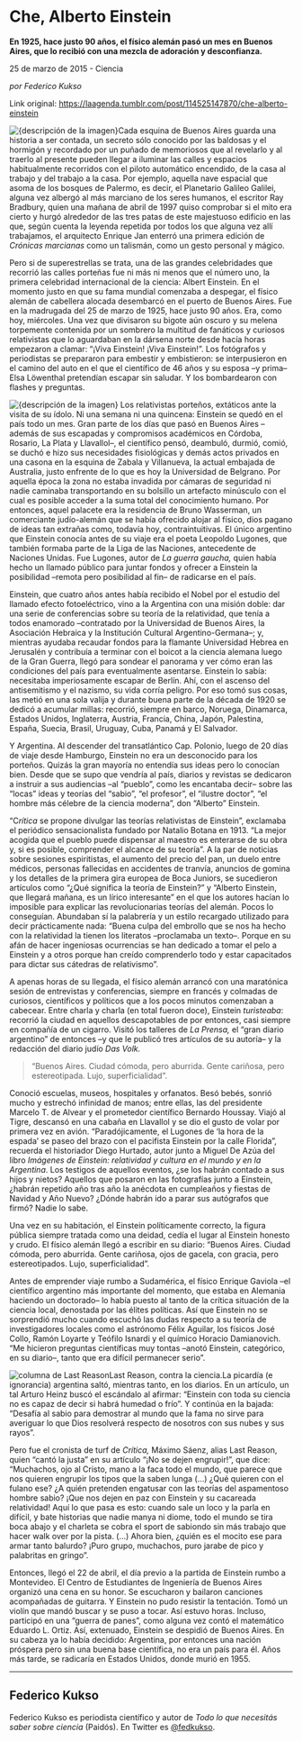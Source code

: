 # Che, Alberto Einstein

**En 1925, hace justo 90 años, el físico alemán pasó un mes en Buenos Aires, que lo recibió con una mezcla de adoración y desconfianza.**

25 de marzo de 2015 - Ciencia

_por Federico Kukso_

Link original: https://laagenda.tumblr.com/post/114525147870/che-alberto-einstein

![{descripción de la imagen}](https://64.media.tumblr.com/4668328cbcbb75b52a61af70d9f9a9f8/tumblr_inline_pjzp8qV3hM1t6q87u_500.jpg)Cada esquina de Buenos Aires guarda una historia a ser contada, un secreto sólo conocido por las baldosas y el hormigón y recordado por un puñado de memoriosos que al revelarlo y al traerlo al presente pueden llegar a iluminar las calles y espacios habitualmente recorridos con el piloto automático encendido, de la casa al trabajo y del trabajo a la casa. Por ejemplo, aquella nave espacial que asoma de los bosques de Palermo, es decir, el Planetario Galileo Galilei, alguna vez albergó al más marciano de los seres humanos, el escritor Ray Bradbury, quien una mañana de abril de 1997 quiso comprobar si el mito era cierto y hurgó alrededor de las tres patas de este majestuoso edificio en las que, según cuenta la leyenda repetida por todos los que alguna vez allí trabajamos, el arquitecto Enrique Jan enterró una primera edición de *Crónicas marcianas* como un talismán, como un gesto personal y mágico.  


Pero si de superestrellas se trata, una de las grandes celebridades que recorrió las calles porteñas fue ni más ni menos que el número uno, la primera celebridad internacional de la ciencia: Albert Einstein. En el momento justo en que su fama mundial comenzaba a despegar, el físico alemán de cabellera alocada desembarcó en el puerto de Buenos Aires. Fue en la madrugada del 25 de marzo de 1925, hace justo 90 años. Era, como hoy, miércoles. Una vez que divisaron su bigote aún oscuro y su melena torpemente contenida por un sombrero la multitud de fanáticos y curiosos relativistas que lo aguardaban en la dársena norte desde hacía horas empezaron a clamar: “¡Viva Einstein! ¡Viva Einstein!”. Los fotógrafos y periodistas se prepararon para embestir y embistieron: se interpusieron en el camino del auto en el que el científico de 46 años y su esposa –y prima– Elsa Löwenthal pretendían escapar sin saludar. Y los bombardearon con flashes y preguntas. 

![{descripción de la imagen}](https://64.media.tumblr.com/4668328cbcbb75b52a61af70d9f9a9f8/tumblr_inline_pjzp8qV3hM1t6q87u_500.jpg) Los relativistas porteños, extáticos ante la visita de su ídolo. Ni una semana ni una quincena: Einstein se quedó en el país todo un mes. Gran parte de los días que pasó en Buenos Aires –además de sus escapadas y compromisos académicos en Córdoba, Rosario, La Plata y Llavallol–, el científico pensó, deambuló, durmió, comió, se duchó e hizo sus necesidades fisiológicas y demás actos privados en una casona en la esquina de Zabala y Villanueva, la actual embajada de Australia, justo enfrente de lo que es hoy la Universidad de Belgrano. Por aquella época la zona no estaba invadida por cámaras de seguridad ni nadie caminaba transportando en su bolsillo un artefacto minúsculo con el cual es posible acceder a la suma total del conocimiento humano. Por entonces, aquel palacete era la residencia de Bruno Wasserman, un comerciante judío-alemán que se había ofrecido alojar al físico, dios pagano de ideas tan extrañas como, todavía hoy, contraintuitivas. El único argentino que Einstein conocía antes de su viaje era el poeta Leopoldo Lugones, que también formaba parte de la Liga de las Naciones, antecedente de Naciones Unidas. Fue Lugones, autor de *La guerra gaucha,* quien había hecho un llamado público para juntar fondos y ofrecer a Einstein la posibilidad –remota pero posibilidad al fin– de radicarse en el país.

Einstein, que cuatro años antes había recibido el Nobel por el estudio del llamado efecto fotoeléctrico, vino a la Argentina con una misión doble: dar una serie de conferencias sobre su teoría de la relatividad, que tenía a todos enamorado –contratado por la Universidad de Buenos Aires, la Asociación Hebraica y la Institución Cultural Argentino-Germana–; y, mientras ayudaba recaudar fondos para la flamante Universidad Hebrea en Jerusalén y contribuía a terminar con el boicot a la ciencia alemana luego de la Gran Guerra, llegó para sondear el panorama y ver cómo eran las condiciones del país para eventualmente asentarse. Einstein lo sabía: necesitaba imperiosamente escapar de Berlín. Ahí, con el ascenso del antisemitismo y el nazismo, su vida corría peligro. Por eso tomó sus cosas, las metió en una sola valija y durante buena parte de la década de 1920 se dedicó a acumular millas: recorrió, siempre en barco, Noruega, Dinamarca, Estados Unidos, Inglaterra, Austria, Francia, China, Japón, Palestina, España, Suecia, Brasil, Uruguay, Cuba, Panamá y El Salvador. 

Y Argentina. Al descender del transatlántico Cap. Polonio, luego de 20 días de viaje desde Hamburgo, Einstein no era un desconocido para los porteños. Quizás la gran mayoría no entendía sus ideas pero lo conocían bien. Desde que se supo que vendría al país, diarios y revistas se dedicaron a instruir a sus audiencias –al “pueblo”, como les encantaba decir– sobre las “locas” ideas y teorías del “sabio”, “el profesor”, el “ilustre doctor”, “el hombre más célebre de la ciencia moderna”, don “Alberto” Einstein. 

“C*rítica* se propone divulgar las teorías relativistas de Einstein”, exclamaba el periódico sensacionalista fundado por Natalio Botana en 1913. “La mejor acogida que el pueblo puede dispensar al maestro es enterarse de su obra y, si es posible, comprender el alcance de su teoría”. A la par de noticias sobre sesiones espiritistas, el aumento del precio del pan, un duelo entre médicos, personas fallecidas en accidentes de tranvía, anuncios de gomina y los detalles de la primera gira europea de Boca Juniors, se sucedieron artículos como “¿Qué significa la teoría de Einstein?” y “Alberto Einstein, que llegará mañana, es un lírico interesante” en el que los autores hacían lo imposible para explicar las revolucionarias teorías del alemán. Pocos lo conseguían. Abundaban sí la palabrería y un estilo recargado utilizado para decir prácticamente nada: “Buena culpa del embrollo que se nos ha hecho con la relatividad la tienen los literatos –proclamaba un texto–. Porque en su afán de hacer ingeniosas ocurrencias se han dedicado a tomar el pelo a Einstein y a otros porque han creído comprenderlo todo y estar capacitados para dictar sus cátedras de relativismo”.

A apenas horas de su llegada, el físico alemán arrancó con una maratónica sesión de entrevistas y conferencias, siempre en francés y colmadas de curiosos, científicos y políticos que a los pocos minutos comenzaban a cabecear. Entre charla y charla (en total fueron doce), Einstein *turisteaba*: recorrió la ciudad en aquellos descapotables de por entonces, casi siempre en compañía de un cigarro. Visitó los talleres de *La Prensa,* el “gran diario argentino” de entonces –y que le publicó tres artículos de su autoría– y la redacción del diario judío *Das Volk.*


> “Buenos Aires. Ciudad cómoda, pero aburrida. Gente cariñosa, pero estereotipada. Lujo, superficialidad”.
> 
> 

Conoció escuelas, museos, hospitales y orfanatos. Besó bebés, sonrió mucho y estrechó infinidad de manos; entre ellas, las del presidente Marcelo T. de Alvear y el prometedor científico Bernardo Houssay. Viajó al Tigre, descansó en una cabaña en Llavallol y se dio el gusto de volar por primera vez en avión. “Paradójicamente, el Lugones de ‘la hora de la espada’ se paseo del brazo con el pacifista Einstein por la calle Florida”, recuerda el historiador Diego Hurtado, autor junto a Miguel De Azúa del libro *Imágenes de Einstein: relatividad y cultura en el mundo y en la Argentina*. Los testigos de aquellos eventos, ¿se los habrán contado a sus hijos y nietos? Aquellos que posaron en las fotografías junto a Einstein, ¿habrán repetido año tras año la anécdota en cumpleaños y fiestas de Navidad y Año Nuevo? ¿Dónde habrán ido a parar sus autógrafos que firmó? Nadie lo sabe.

Una vez en su habitación, el Einstein políticamente correcto, la figura pública siempre tratada como una deidad, cedía el lugar al Einstein honesto y crudo. El físico alemán llegó a escribir en su diario: “Buenos Aires. Ciudad cómoda, pero aburrida. Gente cariñosa, ojos de gacela, con gracia, pero estereotipados. Lujo, superficialidad”. 

Antes de emprender viaje rumbo a Sudamérica, el físico Enrique Gaviola –el científico argentino más importante del momento, que estaba en Alemania haciendo un doctorado– lo había puesto al tanto de la crítica situación de la ciencia local, denostada por las élites políticas. Así que Einstein no se sorprendió mucho cuando escuchó las dudas respecto a su teoría de investigadores locales como el astrónomo Félix Aguilar, los físicos José Collo, Ramón Loyarte y Teófilo Isnardi y el químico Horacio Damianovich. “Me hicieron preguntas científicas muy tontas –anotó Einstein, categórico, en su diario–, tanto que era difícil permanecer serio”.

![columna de Last Reason](https://64.media.tumblr.com/d083e8a144b64882d5ad5a11f3700fc6/tumblr_inline_pjzp8rZli51t6q87u_250.jpg)Last Reason, contra la ciencia.La picardía (e ignorancia) argentina saltó, mientras tanto, en los diarios. En un artículo, un tal Arturo Heinz buscó el escándalo al afirmar: “Einstein con toda su ciencia no es capaz de decir si habrá humedad o frío”. Y continúa en la bajada: “Desafía al sabio para demostrar al mundo que la fama no sirve para averiguar lo que Dios resolverá respecto de nosotros con sus nubes y sus rayos”.

Pero fue el cronista de turf de *Crítica,* Máximo Sáenz, alias Last Reason, quien “cantó la justa” en su artículo “¡No se dejen engrupir!”, que dice: “Muchachos, ojo al Cristo, mano a la faca todo el mundo, que parece que nos quieren engrupir los tipos que la saben lunga (…) ¿Qué quieren con el fulano ese? ¿A quién pretenden engatusar con las teorías del aspamentoso hombre sabio? ¡Que nos dejen en paz con Einstein y su cacareada relatividad! Aquí lo que pasa es esto: cuando sale un loco y la parla en difícil, y bate historias que nadie manya ni diome, todo el mundo se tira boca abajo y el charleta se cobra el sport de sabiondo sin más trabajo que hacer walk over por la pista. (…) Ahora bien, ¿quién es el mocito ese para armar tanto balurdo? ¡Puro grupo, muchachos, puro jarabe de pico y palabritas en gringo”.

Entonces, llegó el 22 de abril, el día previo a la partida de Einstein rumbo a Montevideo. El Centro de Estudiantes de Ingeniería de Buenos Aires organizó una cena en su honor. Se escucharon y bailaron canciones acompañadas de guitarra. Y Einstein no pudo resistir la tentación. Tomó un violín que mandó buscar y se puso a tocar. Así estuvo horas. Incluso, participó en una “guerra de panes”, como alguna vez contó el matemático Eduardo L. Ortiz. Así, extenuado, Einstein se despidió de Buenos Aires. En su cabeza ya lo había decidido: Argentina, por entonces una nación próspera pero sin una buena base científica, no era un país para él. Años más tarde, se radicaría en Estados Unidos, donde murió en 1955.



---

Federico Kukso
--------------

Federico Kukso es periodista científico y autor de *Todo lo que necesitás saber sobre ciencia* (Paidós). En Twitter es [@fedkukso](https://twitter.com/@fedkukso).

